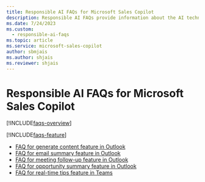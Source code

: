 ```yaml
---
title: Responsible AI FAQs for Microsoft Sales Copilot
description: Responsible AI FAQs provide information about the AI technology used in Microsoft Sales Copilot, along with key considerations and details about how the AI is used, how it was tested and evaluated, and any specific limitations.
ms.date: 7/24/2023
ms.custom: 
  - responsible-ai-faqs
ms.topic: article
ms.service: microsoft-sales-copilot
author: sbmjais
ms.author: shjais
ms.reviewer: shjais
---
```


# Responsible AI FAQs for Microsoft Sales Copilot

[!INCLUDE[faqs-overview](includes/responsible-ai-intro.md)]

[!INCLUDE[faqs-feature](includes/responsible-ai-features.md)]

- [FAQ for generate content feature in Outlook](faqs-generate-content.md)
- [FAQ for email summary feature in Outlook](faqs-email-summary.md)
- [FAQ for meeting follow-up feature in Outlook](faqs-meeting-follow-up.md)
- [FAQ for opportunity summary feature in Outlook](faqs-oppty-summary.md)
- [FAQ for real-time tips feature in Teams](faqs-real-time-tips.md)